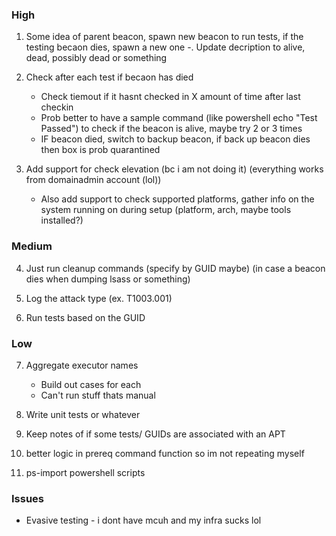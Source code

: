 ### High
1. Some idea of parent beacon, spawn new beacon to run tests, if the testing becaon dies, spawn a new one
	-. Update decription to alive, dead, possibly dead or something

2. Check after each test if becaon has died
	- Check tiemout if it hasnt checked in X amount of time after last checkin
	- Prob better to have a sample command (like powershell echo "Test Passed") to check if the beacon is alive, maybe try 2 or 3 times
	- IF beacon died, switch to backup beacon, if back up beacon dies then box is prob quarantined

3. Add support for check elevation (bc i am not doing it) (everything works from domainadmin account (lol))
	- Also add support to check supported platforms, gather info on the system running on during setup (platform, arch, maybe tools installed?)

### Medium
4. Just run cleanup commands (specify by GUID maybe) (in case a beacon dies when dumping lsass or something)

5. Log the attack type (ex. T1003.001)

6. Run tests based on the GUID


### Low
7. Aggregate executor names
	- Build out cases for each
	- Can't run stuff thats manual

8. Write unit tests or whatever

9. Keep notes of if some tests/ GUIDs are associated with an APT

10. better logic in prereq command function so im not repeating myself

11. ps-import powershell scripts

### Issues
- Evasive testing - i dont have mcuh and my infra sucks lol